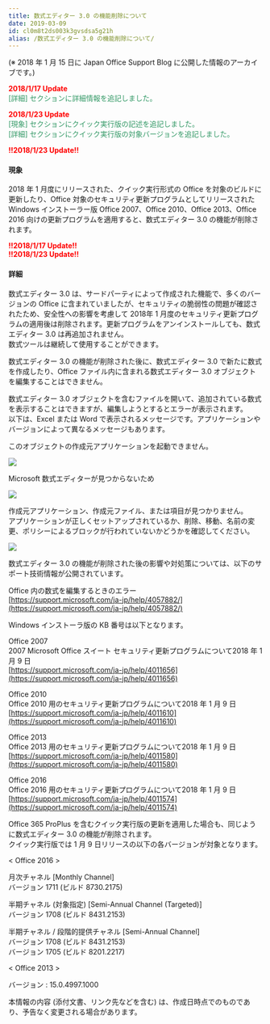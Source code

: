 ```yaml
---
title: 数式エディター 3.0 の機能削除について
date: 2019-03-09
id: cl0m8t2ds003k3gvsdsa5g21h
alias: /数式エディター 3.0 の機能削除について/
---
```


(※ 2018 年 1 月 15 日に Japan Office Support Blog に公開した情報のアーカイブです。)

<span style="color:#ff0000">**2018/1/17 Update**</span>  
<span style="color:#339966">\[詳細\] セクションに詳細情報を追記しました。</span>  

  

<span style="color:#ff0000">**2018/1/23 Update**</span>  
<span style="color:#339966">\[現象\] セクションにクイック実行版の記述を追記しました。</span>  
<span style="color:#339966">\[詳細\] セクションにクイック実行版の対象バージョンを追記しました。</span>  

  

<span style="color:#ff0000">**!!2018/1/23 Update!!**</span>  

#### 現象  

2018 年 1 月度にリリースされた、クイック実行形式の Office を対象のビルドに更新したり、Office 対象のセキュリティ更新プログラムとしてリリースされた Windows インストーラー版 Office 2007、Office 2010、Office 2013、Office 2016 向けの更新プログラムを適用すると、数式エディター 3.0 の機能が削除されます。

  

<span style="color:#ff0000">**!!2018/1/17 Update!!**</span>  
<span style="color:#ff0000">**!!2018/1/23 Update!!**</span>  
  


#### 詳細  

数式エディター 3.0 は、サードパーティによって作成された機能で、多くのバージョンの Office に含まれていましたが、セキュリティの脆弱性の問題が確認されたため、安全性への影響を考慮して 2018年 1 月度のセキュリティ更新プログラムの適用後は削除されます。更新プログラムをアンインストールしても、数式エディター 3.0 は再追加されません。  
数式ツールは継続して使用することができます。

  

数式エディター 3.0 の機能が削除された後に、数式エディター 3.0 で新たに数式を作成したり、Office ファイル内に含まれる数式エディター 3.0 オブジェクトを編集することはできません。  

  

数式エディター 3.0 オブジェクトを含むファイルを開いて、追加されている数式を表示することはできますが、編集しようとするとエラーが表示されます。  
以下は、Excel または Word で表示されるメッセージです。アプリケーションやバージョンによって異なるメッセージもあります。

  

このオブジェクトの作成元アプリケーションを起動できません。  

![](image1.png)  

  

Microsoft 数式エディターが見つからないため  

![](image2.png)  

  

作成元アプリケーション、作成元ファイル、または項目が見つかりません。  
アプリケーションが正しくセットアップされているか、削除、移動、名前の変更、ポリシーによるブロックが行われていないかどうかを確認してください。  

![](image3.png)  

  

数式エディター 3.0 の機能が削除された後の影響や対処策については、以下のサポート技術情報が公開されています。

  

Office 内の数式を編集するときのエラー  
[https://support.microsoft.com/ja-jp/help/4057882/](https://support.microsoft.com/ja-jp/help/4057882/)

  

  

Windows インストーラ版の KB 番号は以下となります。  

Office 2007  
2007 Microsoft Office スイート セキュリティ更新プログラムについて2018 年 1 月 9 日  
[https://support.microsoft.com/ja-jp/help/4011656](https://support.microsoft.com/ja-jp/help/4011656)

  

Office 2010  
Office 2010 用のセキュリティ更新プログラムについて2018 年 1 月 9 日  
[https://support.microsoft.com/ja-jp/help/4011610](https://support.microsoft.com/ja-jp/help/4011610)

  

Office 2013  
Office 2013 用のセキュリティ更新プログラムについて2018 年 1 月 9 日  
[https://support.microsoft.com/ja-jp/help/4011580](https://support.microsoft.com/ja-jp/help/4011580)

Office 2016  
Office 2016 用のセキュリティ更新プログラムについて2018 年 1 月 9 日  
[https://support.microsoft.com/ja-jp/help/4011574](https://support.microsoft.com/ja-jp/help/4011574)

  

Office 365 ProPlus を含むクイック実行版の更新を適用した場合も、同じように数式エディター 3.0 の機能が削除されます。  
クイック実行版では 1 月 9 日リリースの以下の各バージョンが対象となります。

  
< Office 2016 >  

月次チャネル \[Monthly Channel\]  
バージョン 1711 (ビルド 8730.2175)

  

半期チャネル (対象指定) \[Semi-Annual Channel (Targeted)\]  
バージョン 1708 (ビルド 8431.2153)

  

半期チャネル / 段階的提供チャネル \[Semi-Annual Channel\]  
バージョン 1708 (ビルド 8431.2153)  
バージョン 1705 (ビルド 8201.2217)

  

< Office 2013 >  

バージョン : 15.0.4997.1000  

  

本情報の内容 (添付文書、リンク先などを含む) は、作成日時点でのものであり、予告なく変更される場合があります。